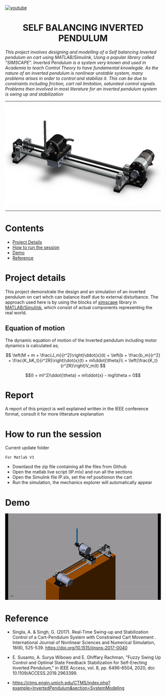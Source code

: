 <a href="https://www.youtube.com/c/Amplicationcom">
    <img src="https://img.shields.io/badge/youtube-d95652.svg?style=flat-square&" alt="youtube">
</a>

<div align="center"><h1 align="center">SELF BALANCING INVERTED PENDULUM</h1></div>


<i>This project involves designing and modelling of a Self balancing Inverted pendulum on cart using MATLAB/Simulink, Using a popular library called "SIMSCAPE". Inverted Pendulum is a system very known and used in Academia to teach Control Theory to have fundamental knowlegde. As the nature of an inverted pendulum is nonlinear unstable system, many problems arises in order to control and stabilize it. This can be due to constraints including friction, cart rail limitation, saturated control signals. Problems then involved in most literature for an inverted pendulum system is swing up and stabilization</i>

---

![](InvertedPend.png)

---

# Contents

* [Project Details](#Project-details)
* [How to run the session](#How-to-run-the-session)
* [Demo](#Demo)
* [Reference](#Reference)

# Project details

This project demonstrate the design and an simulation of an inverted pendulum on cart whch can balance itself due to external disturbance. The approach used here is by using the blocks of [simscape](https://www.mathworks.com/products/simscape.html) library in [MATLAB/Simulink](https://www.mathworks.com/products/simulink.html), which consist of actual components representing the real world.

## Equation of motion
The dynamic equation of motion of the Inverted pendulum including motor dynamics is calculated as;

$$
\left(M + m + \frac{J_m}{r^2}\right)\ddot{x}(t) + \left(b + \frac{b_m}{r^2} + \frac{K_bK_t}{r^2R}\right)\dot{x}(t) + ml\ddot{\theta}\\ = \left(\frac{K_t}{r^2R}\right)V_m(t)
$$

$$(I + ml^2)\ddot{\theta} + ml\ddot{x} - mgl\theta = 0$$


# Report
A report of this project is well explained written in the IEEE conference format, consult it for more litterature explanation

# How to run the session

Current update folder
```
For Matlab V3
```
* Downlaod the zip file containing all the files from Github
* Open the matlab live script (IP.mlx) and run all the sections
* Open the Simulink file IP.slx, set the ref positionon the cart
* Run the simulation, the mechanics explorer  will automatically appear 

# Demo

![](InvertedPend.gif)

# Reference
- Singla, A. & Singh, G. (2017). Real-Time Swing-up and Stabilization Control of a Cart-Pendulum System with Constrained Cart Movement
. International Journal of Nonlinear Sciences and Numerical Simulation, 18(6), 525-539. https://doi.org/10.1515/ijnsns-2017-0040

- E. Susanto, A. Surya Wibowo and E. Ghiffary Rachman, "Fuzzy Swing Up Control and Optimal State Feedback Stabilization for Self-Erecting Inverted Pendulum," in IEEE Access, vol. 8, pp. 6496-6504, 2020, doi: 10.1109/ACCESS.2019.2963399.

- https://ctms.engin.umich.edu/CTMS/index.php?example=InvertedPendulum&section=SystemModeling
